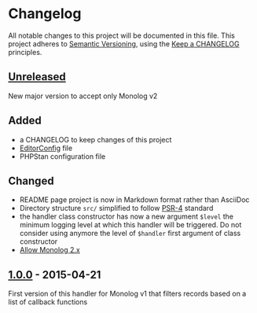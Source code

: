 # Changelog

All notable changes to this project will be documented in this file.
This project adheres to [Semantic Versioning](http://semver.org/),
using the [Keep a CHANGELOG](http://keepachangelog.com) principles.

## [Unreleased]

New major version to accept only Monolog v2

## Added

* a CHANGELOG to keep changes of this project
* [EditorConfig](https://editorconfig.org/) file
* PHPStan configuration file

## Changed

* README page project is now in Markdown format rather than AsciiDoc
* Directory structure `src/` simplified to follow [PSR-4](https://www.php-fig.org/psr/psr-4/) standard
* the handler class constructor has now a new argument `$level` the minimum logging level at which this handler will be triggered.
  Do not consider using anymore the level of `$handler` first argument of class constructor
* [Allow Monolog 2.x](https://github.com/llaville/monolog-callbackfilterhandler/issues/5)

## [1.0.0] - 2015-04-21

First version of this handler for Monolog v1 that filters records based on a list of callback functions

[unreleased]: https://github.com/llaville/monolog-callbackfilterhandler/compare/1.0.0...HEAD
[1.0.0]: https://github.com/llaville/monolog-callbackfilterhandler/compare/...1.0.0
